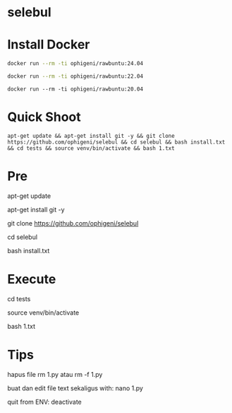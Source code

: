 # selebul

# Install Docker

```bash
docker run --rm -ti ophigeni/rawbuntu:24.04
```

```bash
docker run --rm -ti ophigeni/rawbuntu:22.04
```
```
docker run --rm -ti ophigeni/rawbuntu:20.04
```

# Quick Shoot

```
apt-get update && apt-get install git -y && git clone https://github.com/ophigeni/selebul && cd selebul && bash install.txt && cd tests && source venv/bin/activate && bash 1.txt
```



# Pre

apt-get update

apt-get install git -y

git clone https://github.com/ophigeni/selebul

cd selebul

bash install.txt

# Execute

cd tests

source venv/bin/activate

bash 1.txt

# Tips

hapus file rm 1.py atau rm -f 1.py

buat dan edit file text sekaligus  with: nano 1.py

quit from ENV: deactivate















